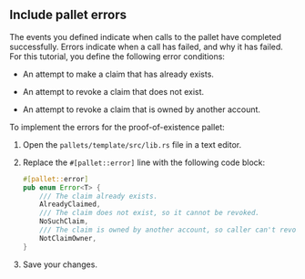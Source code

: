 
## Include pallet errors

The events you defined indicate when calls to the pallet have completed successfully.
Errors indicate when a call has failed, and why it has failed.
For this tutorial, you define the following error conditions:

- An attempt to make a claim that has already exists.

- An attempt to revoke a claim that does not exist.

- An attempt to revoke a claim that is owned by another account.

To implement the errors for the proof-of-existence pallet:

1. Open the `pallets/template/src/lib.rs` file in a text editor.

1. Replace the `#[pallet::error]` line with the following code block:

	```rust
	#[pallet::error]
	pub enum Error<T> {
		/// The claim already exists.
		AlreadyClaimed,
		/// The claim does not exist, so it cannot be revoked.
		NoSuchClaim,
		/// The claim is owned by another account, so caller can't revoke it.
		NotClaimOwner,
	}
	```

1. Save your changes.
